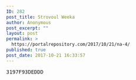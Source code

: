 ```yaml
---
ID: 282
post_title: Strovoul Weeka
author: Anonymous
post_excerpt: ""
layout: post
permalink: >
  https://portalrepository.com/2017/10/21/na-4/
published: true
post_date: 2017-10-21 16:33:57
---
```

<pre>3197F93DEDDD</pre>